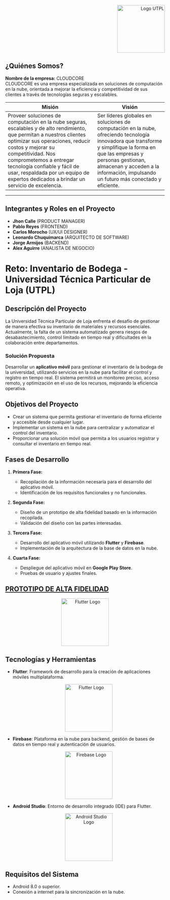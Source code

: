 <p align="right">
  <img src="https://i.postimg.cc/mrm9m9Yq/utpllogo.png" alt="Logo UTPL" width="150"/>
</p>


## ¿Quiénes Somos?

**Nombre de la empresa:** CLOUDCORE  
CLOUDCORE es una empresa especializada en soluciones de computación en la nube, orientada a mejorar la eficiencia y competitividad de sus clientes a través de tecnologías seguras y escalables.

| Misión                                                                                                                                                                                                                       | Visión                                                                                                                                                                                                                     |
| ---------------------------------------------------------------------------------------------------------------------------------------------------------------------------------------------------------------------------- | -------------------------------------------------------------------------------------------------------------------------------------------------------------------------------------------------------------------------- |
| Proveer soluciones de computación en la nube seguras, escalables y de alto rendimiento, que permitan a nuestros clientes optimizar sus operaciones, reducir costos y mejorar su competitividad. Nos comprometemos a entregar tecnología confiable y fácil de usar, respaldada por un equipo de expertos dedicados a brindar un servicio de excelencia. | Ser líderes globales en soluciones de computación en la nube, ofreciendo tecnología innovadora que transforme y simplifique la forma en que las empresas y personas gestionan, almacenan y acceden a la información, impulsando un futuro más conectado y eficiente. |

---

## Integrantes y Roles en el Proyecto

- **Jhon Calle** (PRODUCT MANAGER)
- **Pablo Reyes** (FRONTEND)
- **Carlos Morocho** (UX/UI DESIGNER)
- **Leonardo Chuquimarca** (ARQUITECTO DE SOFTWARE)
- **Jorge Armijos** (BACKEND)
- **Alex Aguirre** (ANALISTA DE NEGOCIO)

# Reto: Inventario de Bodega - Universidad Técnica Particular de Loja (UTPL)

## Descripción del Proyecto

La Universidad Técnica Particular de Loja enfrenta el desafío de gestionar de manera efectiva su inventario de materiales y recursos esenciales. Actualmente, la falta de un sistema automatizado genera riesgos de desabastecimiento, control limitado en tiempo real y dificultades en la colaboración entre departamentos.

### Solución Propuesta

Desarrollar un **aplicativo móvil** para gestionar el inventario de la bodega de la universidad, utilizando servicios en la nube para facilitar el control y registro en tiempo real. El sistema permitirá un monitoreo preciso, acceso remoto, y optimización en el uso de los recursos, mejorando la eficiencia operativa.

## Objetivos del Proyecto

- Crear un sistema que permita gestionar el inventario de forma eficiente y accesible desde cualquier lugar.
- Implementar un sistema en la nube para centralizar y automatizar el control del inventario.
- Proporcionar una solución móvil que permita a los usuarios registrar y consultar el inventario en tiempo real.

## Fases de Desarrollo

1. **Primera Fase:** 
   - Recopilación de la información necesaria para el desarrollo del aplicativo móvil.
   - Identificación de los requisitos funcionales y no funcionales.
   
2. **Segunda Fase:**
   - Diseño de un prototipo de alta fidelidad basado en la información recopilada.
   - Validación del diseño con las partes interesadas.

3. **Tercera Fase:**
   - Desarrollo del aplicativo móvil utilizando **Flutter** y **Firebase**.
   - Implementación de la arquitectura de la base de datos en la nube.

4. **Cuarta Fase:**
   - Despliegue del aplicativo móvil en **Google Play Store**.
   - Pruebas de usuario y ajustes finales.

## [PROTOTIPO DE ALTA FIDELIDAD](https://www.figma.com/proto/uatryMPY8xkGhpQikBVEPS/Prototipo-Inventario-de-bodega?node-id=1-4&node-type=canvas&t=9As6dMOQAscuw05o-0&scaling=scale-down&content-scaling=fixed&page-id=0%3A1&starting-point-node-id=1%3A4)
  <div align="center">
  <img src="https://i.postimg.cc/RFqHy0G0/qr.png" alt="Flutter Logo" width="150"/>
  </div>
  
## Tecnologías y Herramientas

- **Flutter**: Framework de desarrollo para la creación de aplicaciones móviles multiplataforma.
  <div align="center">
  <img src="https://i.postimg.cc/Kj6BnyP8/flutterlogo.png" alt="Flutter Logo" width="150"/>
  </div>
  
- **Firebase**: Plataforma en la nube para backend, gestión de bases de datos en tiempo real y autenticación de usuarios.
  <div align="center">
  <img src="https://i.postimg.cc/cCgfgJ8z/firebaselogo.png" alt="Firebase Logo" width="150"/>
  </div>
  
- **Android Studio**: Entorno de desarrollo integrado (IDE) para Flutter.
  <div align="center">
  <img src="https://i.postimg.cc/XJDwY5XF/Android-Studilogo.png" alt="Android Studio Logo" width="150"/>
  </div>

## Requisitos del Sistema
- Android 8.0 o superior.
- Conexión a internet para la sincronización en la nube.
